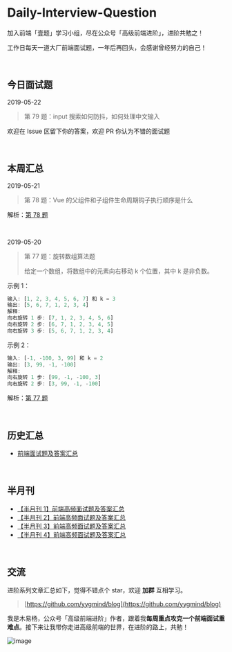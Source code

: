 # Daily-Interview-Question

加入前端「壹题」学习小组，尽在公众号「高级前端进阶」，进阶共勉之！

工作日每天一道大厂前端面试题，一年后再回头，会感谢曾经努力的自己！

<br/>




## 今日面试题

2019-05-22

> 第 79 题：input 搜索如何防抖，如何处理中文输入
>



欢迎在 Issue 区留下你的答案，欢迎 PR 你认为不错的面试题

<br/>




## 本周汇总

2019-05-21

> 第 78 题：Vue 的父组件和子组件生命周期钩子执行顺序是什么

解析：[第 78 题](https://github.com/Advanced-Frontend/Daily-Interview-Question/issues/128)

<br/>



2019-05-20

> 第 77 题：旋转数组算法题
>
> 给定一个数组，将数组中的元素向右移动 k 个位置，其中 k 是非负数。

示例 1：

```js
输入: [1, 2, 3, 4, 5, 6, 7] 和 k = 3
输出: [5, 6, 7, 1, 2, 3, 4]
解释:
向右旋转 1 步: [7, 1, 2, 3, 4, 5, 6]
向右旋转 2 步: [6, 7, 1, 2, 3, 4, 5]
向右旋转 3 步: [5, 6, 7, 1, 2, 3, 4]
```

示例 2：

```js
输入: [-1, -100, 3, 99] 和 k = 2
输出: [3, 99, -1, -100]
解释: 
向右旋转 1 步: [99, -1, -100, 3]
向右旋转 2 步: [3, 99, -1, -100]
```

解析：[第 77 题](https://github.com/Advanced-Frontend/Daily-Interview-Question/issues/126)

<br/>



## 历史汇总

-   [前端面试题及答案汇总](https://github.com/Advanced-Frontend/Daily-Interview-Question/blob/master/datum/summary.md)

<br/>



## 半月刊

- [【半月刊 1】前端高频面试题及答案汇总](https://juejin.im/post/5c6977e46fb9a049fd1063dc)
- [【半月刊 2】前端高频面试题及答案汇总](https://juejin.im/post/5c7bd72ef265da2de80f7f17)
- [【半月刊 3】前端高频面试题及答案汇总](https://juejin.im/post/5c9ac3f66fb9a070e056718f)
- [【半月刊 4】前端高频面试题及答案汇总](https://juejin.im/post/5cb3376bf265da039c0543da)

<br/>



## 交流

进阶系列文章汇总如下，觉得不错点个 star，欢迎 **加群** 互相学习。

> [https://github.com/yygmind/blog](https://github.com/yygmind/blog)

我是木易杨，公众号「高级前端进阶」作者，跟着我**每周重点攻克一个前端面试重难点**。接下来让我带你走进高级前端的世界，在进阶的路上，共勉！

![image](https://github.com/yygmind/blog/raw/master/images/weixin_re.png)
